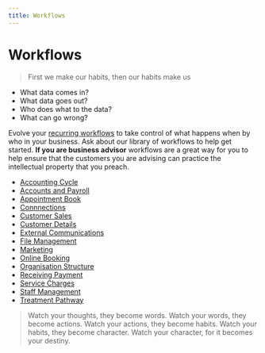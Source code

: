 ```yaml
---
title: Workflows
---
```


# Workflows

> First we make our habits, then our habits make us

- What data comes in?
- What data goes out?
- Who does what to the data?
- What can go wrong?

Evolve your [recurring workflows](./staff-management/how-to-create-recurring-workflows/) to take control of what happens when by who in your business. Ask about our library of workflows to help get started. **If you are business advisor** workflows are a great way for you to help ensure that the customers you are advising can practice the intellectual property that you preach.

- [Accounting Cycle](./accounting/)
- [Accounts and Payroll](./accounts-and-payroll/)
- [Appointment Book](./appointment-book/)
- [Connnections](./connections/)
- [Customer Sales](./customer-sales/)
- [Customer Details](./customer-details/)
- [External Communications](./external-communications/)
- [File Management](./file-management/)
- [Marketing](./marketing/)
- [Online Booking](./online-booking/)
- [Organisation Structure](./organisation-structure/)
- [Receiving Payment](./recieving-payment/)
- [Service Charges](./service-charges/)
- [Staff Management](./staff-management/)
- [Treatment Pathway](./treatment-pathway/)

> Watch your thoughts, they become words. Watch your words, they become actions. Watch your actions, they become habits. Watch your habits, they become character. Watch your character, for it becomes your destiny.
